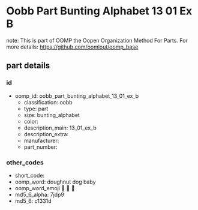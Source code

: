 # Oobb Part Bunting Alphabet 13 01 Ex B  

note: This is part of OOMP the Oopen Organization Method For Parts. For more details: https://github.com/oomlout/oomp_base

##  part details





### id
* oomp_id: oobb_part_bunting_alphabet_13_01_ex_b
  * classification: oobb
  * type: part
  * size: bunting_alphabet
  * color: 
  * description_main: 13_01_ex_b
  * description_extra: 
  * manufacturer: 
  * part_number: 

### other_codes
* short_code: 
* oomp_word: doughnut dog baby
* oomp_word_emoji :doughnut: :dog: :baby:
* md5_6_alpha: 7jdp9
* md5_6: c1331d